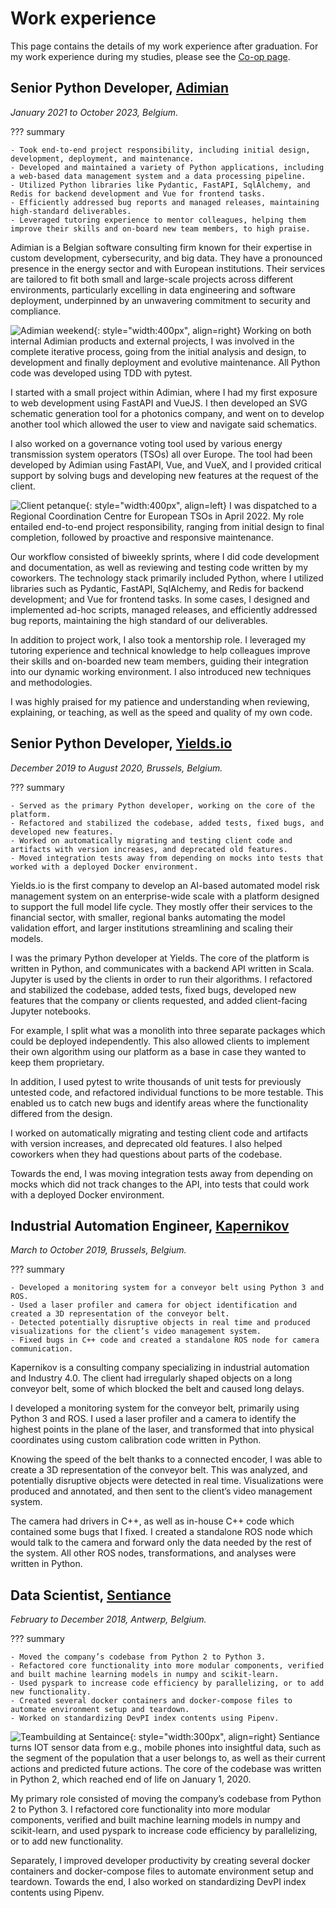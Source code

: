 # Work experience
This page contains the details of my work experience after graduation.
For my work experience during my studies, please see the [Co-op page](coop.md).

## Senior Python Developer, [Adimian](https://www.adimian.com/)
_January 2021 to October 2023, Belgium._

??? summary

    - Took end-to-end project responsibility, including initial design, development, deployment, and maintenance.
    - Developed and maintained a variety of Python applications, including a web-based data management system and a data processing pipeline.
    - Utilized Python libraries like Pydantic, FastAPI, SqlAlchemy, and Redis for backend development and Vue for frontend tasks.
    - Efficiently addressed bug reports and managed releases, maintaining high-standard deliverables.
    - Leveraged tutoring experience to mentor colleagues, helping them improve their skills and on-board new team members, to high praise.

Adimian is a Belgian software consulting firm known for their expertise in custom development, cybersecurity, and big data.
They have a pronounced presence in the energy sector and with European institutions.
Their services are tailored to fit both small and large-scale projects across different environments,
particularly excelling in data engineering and software deployment, underpinned by an unwavering commitment to security and compliance.

![Adimian weekend](../../assets/images/adimian_weekend.jpg){: style="width:400px", align=right}
Working on both internal Adimian products and external projects, I was involved in the complete iterative process,
going from the initial analysis and design, to development and finally deployment and evolutive maintenance.
All Python code was developed using TDD with pytest.

I started with a small project within Adimian, where I had my first exposure to web development using FastAPI and VueJS.
I then developed an SVG schematic generation tool for a photonics company,
and went on to develop another tool which allowed the user to view and navigate said schematics.

I also worked on a governance voting tool used by various energy transmission system operators (TSOs) all over Europe.
The tool had been developed by Adimian using FastAPI, Vue, and VueX,
and I provided critical support by solving bugs and developing new features at the request of the client.

![Client petanque](../../assets/images/client_petanque.jpg){: style="width:400px", align=left}
I was dispatched to a Regional Coordination Centre for European TSOs in April 2022.
My role entailed end-to-end project responsibility, ranging from initial design to final completion,
followed by proactive and responsive maintenance.

Our workflow consisted of biweekly sprints, where I did code development and documentation, as well as reviewing and testing code written by my coworkers.
The technology stack primarily included Python, where I utilized libraries such as
Pydantic, FastAPI, SqlAlchemy, and Redis for backend development; and Vue for frontend tasks.
In some cases, I designed and implemented ad-hoc scripts, managed releases, and efficiently addressed bug reports,
maintaining the high standard of our deliverables. 

In addition to project work, I also took a mentorship role.
I leveraged my tutoring experience and technical knowledge to help colleagues improve their skills and on-boarded new team members,
guiding their integration into our dynamic working environment.
I also introduced new techniques and methodologies. 

I was highly praised for my patience and understanding when reviewing, explaining, or teaching, as well as the speed and quality of my own code.

## Senior Python Developer, [Yields.io](https://www.yields.io/)
_December 2019 to August 2020, Brussels, Belgium._

??? summary

    - Served as the primary Python developer, working on the core of the platform.
    - Refactored and stabilized the codebase, added tests, fixed bugs, and developed new features.
    - Worked on automatically migrating and testing client code and artifacts with version increases, and deprecated old features.
    - Moved integration tests away from depending on mocks into tests that worked with a deployed Docker environment.

Yields.io is the first company to develop an AI-based automated model risk management system on an enterprise-wide scale
with a platform designed to support the full model life cycle.
They mostly offer their services to the financial sector, with smaller, regional banks automating the model validation effort,
and larger institutions streamlining and scaling their models.

I was the primary Python developer at Yields.
The core of the platform is written in Python, and communicates with a backend API written in Scala.
Jupyter is used by the clients in order to run their algorithms. I refactored and stabilized the codebase, added tests, fixed bugs,
developed new features that the company or clients requested, and added client-facing Jupyter notebooks.

For example, I split what was a monolith into three separate packages which could be deployed independently.
This also allowed clients to implement their own algorithm using our platform as a base in case they wanted to keep them proprietary.

In addition, I used pytest to write thousands of unit tests for previously untested code,
and refactored individual functions to be more testable.
This enabled us to catch new bugs and identify areas where the functionality differed from the design.

I worked on automatically migrating and testing client code and artifacts with version increases, and deprecated old features.
I also helped coworkers when they had questions about parts of the codebase.

Towards the end, I was moving integration tests away from depending on mocks which did not track changes to the API,
into tests that could work with a deployed Docker environment.

## Industrial Automation Engineer, [Kapernikov](https://www.kapernikov.com/)
_March to October 2019, Brussels, Belgium._

??? summary

    - Developed a monitoring system for a conveyor belt using Python 3 and ROS.
    - Used a laser profiler and camera for object identification and created a 3D representation of the conveyor belt.
    - Detected potentially disruptive objects in real time and produced visualizations for the client’s video management system.
    - Fixed bugs in C++ code and created a standalone ROS node for camera communication.

Kapernikov is a consulting company specializing in industrial automation and Industry 4.0.
The client had irregularly shaped objects on a long conveyor belt, some of which blocked the belt and caused long delays.

I developed a monitoring system for the conveyor belt, primarily using Python 3 and ROS.
I used a laser profiler and a camera to identify the highest points in the plane of the laser,
and transformed that into physical coordinates using custom calibration code written in Python.

Knowing the speed of the belt thanks to a connected encoder, I was able to create a 3D representation of the conveyor belt.
This was analyzed, and potentially disruptive objects were detected in real time.
Visualizations were produced and annotated, and then sent to the client’s video management system.

The camera had drivers in C++, as well as in-house C++ code which contained some bugs that I fixed.
I created a standalone ROS node which would talk to the camera and forward only the data needed by the rest of the system.
All other ROS nodes, transformations, and analyses were written in Python.

## Data Scientist, [Sentiance](https://www.sentiance.com/)
_February to December 2018, Antwerp, Belgium._

??? summary

    - Moved the company’s codebase from Python 2 to Python 3.
    - Refactored core functionality into more modular components, verified and built machine learning models in numpy and scikit-learn.
    - Used pyspark to increase code efficiency by parallelizing, or to add new functionality.
    - Created several docker containers and docker-compose files to automate environment setup and teardown.
    - Worked on standardizing DevPI index contents using Pipenv.

![Teambuilding at Sentaince](../../assets/images/sentiance_event.jpg){: style="width:300px", align=right}
Sentiance turns IOT sensor data from e.g., mobile phones into insightful data,
such as the segment of the population that a user belongs to, as well as their current actions and predicted future actions.
The core of the codebase was written in Python 2, which reached end of life on January 1, 2020.

My primary role consisted of moving the company’s codebase from Python 2 to Python 3.
I refactored core functionality into more modular components, verified and built machine learning models in numpy and scikit-learn,
and used pyspark to increase code efficiency by parallelizing, or to add new functionality.

Separately, I improved developer productivity by creating several docker containers and docker-compose files
to automate environment setup and teardown. Towards the end, I also worked on standardizing DevPI index contents using Pipenv.
